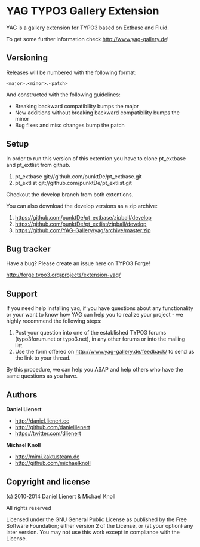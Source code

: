 YAG TYPO3 Gallery Extension
===========================

YAG is a gallery extension for TYPO3 based on Extbase and Fluid.

To get some further information check http://www.yag-gallery.de!


Versioning
----------

Releases will be numbered with the following format:

`<major>.<minor>.<patch>`

And constructed with the following guidelines:

* Breaking backward compatibility bumps the major
* New additions without breaking backward compatibility bumps the minor
* Bug fixes and misc changes bump the patch


Setup
-----

In order to run this version of this extention you have to clone pt_extbase and pt_extlist from github.

1. pt_extbase git://github.com/punktDe/pt_extbase.git
2. pt_extlist git://github.com/punktDe/pt_extlist.git

Checkout the develop branch from both extentions.

You can also download the develop versions as a zip archive:

1. https://github.com/punktDe/pt_extbase/zipball/develop
2. https://github.com/punktDe/pt_extlist/zipball/develop
3. https://github.com/YAG-Gallery/yag/archive/master.zip


Bug tracker
-----------

Have a bug? Please create an issue here on TYPO3 Forge!

http://forge.typo3.org/projects/extension-yag/


Support
-------

If you need help installing yag, if you have questions about any functionality or your want to know how YAG can help you to realize your project - we highly recommend the following steps:

1.  Post your question into one of the established TYPO3 forums (typo3forum.net or typo3.net), in any other forums or into the mailing list.
2.  Use the form offered on http://www.yag-gallery.de/feedback/ to send us the link to your thread.

By this procedure, we can help you ASAP and help others who have the same questions as you have.


Authors
-------

**Daniel Lienert**

+ http://daniel.lienert.cc
+ http://github.com/daniellienert
+ https://twitter.com/dlienert

**Michael Knoll**

+ http://mimi.kaktusteam.de
+ http://github.com/michaelknoll


Copyright and license
---------------------

(c) 2010-2014  Daniel Lienert & Michael Knoll
			
All rights reserved

Licensed under the GNU General Public License as published by the Free Software Foundation; either version 2 of the License, or (at your option) any later version. You may not use this work except in compliance with the License.
